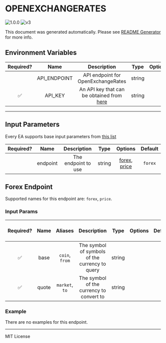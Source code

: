 # OPENEXCHANGERATES

![1.0.0](https://img.shields.io/github/package-json/v/smartcontractkit/external-adapters-js?filename=packages/sources/openexchangerates-test/package.json) ![v3](https://img.shields.io/badge/framework%20version-v3-blueviolet)

This document was generated automatically. Please see [README Generator](../../scripts#readme-generator) for more info.

## Environment Variables

| Required? |     Name     |                                    Description                                    |  Type  | Options |               Default                |
| :-------: | :----------: | :-------------------------------------------------------------------------------: | :----: | :-----: | :----------------------------------: |
|           | API_ENDPOINT |                        API endpoint for OpenExchangeRates                         | string |         | `https://openexchangerates.org/api/` |
|    ✅     |   API_KEY    | An API key that can be obtained from [here](https://openexchangerates.org/signup) | string |         |                                      |

---

## Input Parameters

Every EA supports base input parameters from [this list](https://github.com/smartcontractkit/ea-framework-js/blob/main/src/config/index.ts)

| Required? |   Name   |     Description     |  Type  |                      Options                       | Default |
| :-------: | :------: | :-----------------: | :----: | :------------------------------------------------: | :-----: |
|           | endpoint | The endpoint to use | string | [forex](#forex-endpoint), [price](#forex-endpoint) | `forex` |

## Forex Endpoint

Supported names for this endpoint are: `forex`, `price`.

### Input Params

| Required? | Name  |    Aliases     |                  Description                   |  Type  | Options | Default | Depends On | Not Valid With |
| :-------: | :---: | :------------: | :--------------------------------------------: | :----: | :-----: | :-----: | :--------: | :------------: |
|    ✅     | base  | `coin`, `from` | The symbol of symbols of the currency to query | string |         |         |            |                |
|    ✅     | quote | `market`, `to` |    The symbol of the currency to convert to    | string |         |         |            |                |

### Example

There are no examples for this endpoint.

---

MIT License
